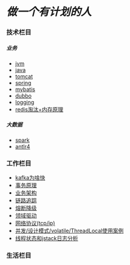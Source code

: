 # **_做一个有计划的人_**

### **技术栏目**

##### 业务

* [jvm](technology/jvm/index.md)
* [java](technology/java/index.md)
* [tomcat](technology/tomcat/index.md)
* [spring](technology/spring/index.md)
* [mybatis](technology/mybatis/index.md)
* [dubbo](technology/dubbo/index.md)  
* [logging](technology/logger/index.md)
* [redis淘汰+内存原理](https://www.cnblogs.com/mengchunchen/p/10039467.html)

##### 大数据

* [spark]()
* [antlr4]()

### **工作栏目**

* [kafka为啥快]()
* [事务原理](work/transaction/index.md)
* [业务架构](work/company/index.md)
* [链路追踪]()
* [熔断降级]()
* [领域驱动](work/domain/index.md)
* [网络协议(tcp/ip)](work/network/index.md)
* [并发/设计模式/volatile/ThreadLocal使用案例](work/demo/index.md)
* [线程状态和jstack日志分析](https://www.cnblogs.com/pc-boke/articles/9099029.html)

### **生活栏目**

